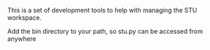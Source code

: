 This is a set of development tools to help with managing the STU workspace.

Add the bin directory to your path, so stu.py can be accessed from anywhere
